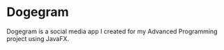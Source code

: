 # Dogegram
Dogegram is a social media app I created for my Advanced Programming project using JavaFX.
